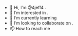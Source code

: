- 👋 Hi, I’m @4jeff4 .
- 👀 I’m interested in .
- 🌱 I’m currently learning 
- 💞️ I’m looking to collaborate on .
- 📫 How to reach me 

<!---
4jeff4/4jeff4 is a ✨ special ✨ repository because its `README.md` (this file) appears on your GitHub profile.
You can click the Preview link to take a look at your changes.
--->
